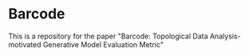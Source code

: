 # Barcode
This is a repository for the paper "Barcode: Topological Data Analysis-motivated Generative Model Evaluation Metric"
